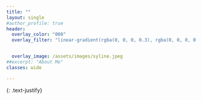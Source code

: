 ```yaml
---
title: ""
layout: single
#author_profile: true
header:
  overlay_color: "000"
  overlay_filter: "linear-gradient(rgba(0, 0, 0, 0.3), rgba(0, 0, 0, 0.2))"


  overlay_image: /assets/images/syline.jpeg
##excerpt: "About Me" 
classes: wide

---
```




{: .text-justify}

